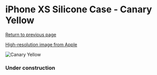 # iPhone XS Silicone Case - Canary Yellow

[Return to previous page](/iphone_x)

[High-resolution image from Apple](https://store.storeimages.cdn-apple.com/8756/as-images.apple.com/is/MW992?wid=4500&hei=4500&fmt=png)

<div style="width: 384px"><img src="/everypreview/MW992.png" alt="Canary Yellow"></div>

### Under construction
